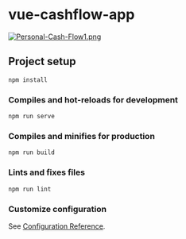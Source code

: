 # vue-cashflow-app
[![Personal-Cash-Flow1.png](https://i.postimg.cc/jStZSRZ0/Personal-Cash-Flow1.png)](https://postimg.cc/PPVm6sg2)

## Project setup
```
npm install
```

### Compiles and hot-reloads for development
```
npm run serve
```

### Compiles and minifies for production
```
npm run build
```

### Lints and fixes files
```
npm run lint
```

### Customize configuration
See [Configuration Reference](https://cli.vuejs.org/config/).
